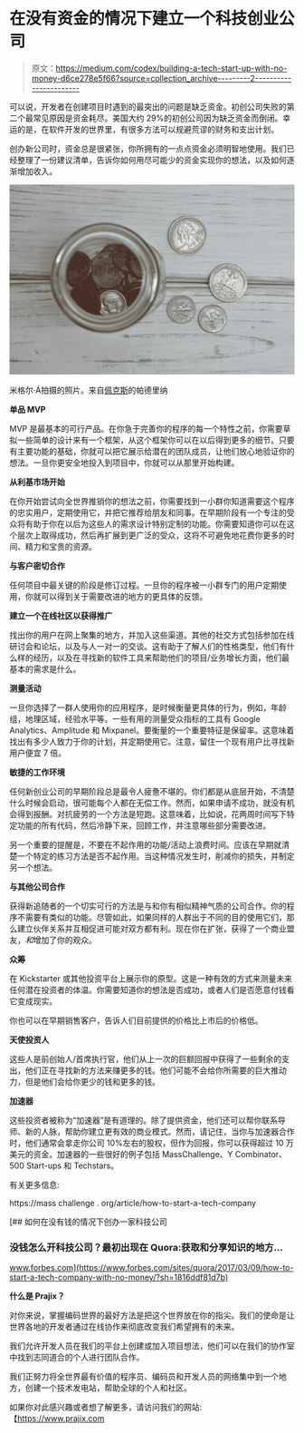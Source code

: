 # 在没有资金的情况下建立一个科技创业公司

> 原文：<https://medium.com/codex/building-a-tech-start-up-with-no-money-d6ce278e5f66?source=collection_archive---------2----------------------->

可以说，开发者在创建项目时遇到的最突出的问题是缺乏资金。初创公司失败的第二个最常见原因是资金耗尽。美国大约 29%的初创公司因为缺乏资金而倒闭。幸运的是，在软件开发的世界里，有很多方法可以规避荒谬的财务和支出计划。

创办新公司时，资金总是很紧张，你所拥有的一点点资金必须明智地使用。我们已经整理了一份建议清单，告诉你如何用尽可能少的资金实现你的想法，以及如何逐渐增加收入。

![](img/268adbb91424375ffa4a9e734ebf23d4.png)

米格尔·Á拍摄的照片。来自[佩克斯](https://www.pexels.com/photo/coins-inside-jar-585292/?utm_content=attributionCopyText&utm_medium=referral&utm_source=pexels)的帕德里纳

**单品 MVP**

MVP 是最基本的可行产品。在你急于完善你的程序的每一个特性之前，你需要草拟一些简单的设计来有一个框架，从这个框架你可以在以后得到更多的细节。只要有主要功能的基础，你就可以把它展示给潜在的团队成员，让他们放心地验证你的想法。一旦你更安全地投入到项目中，你就可以从那里开始构建。

**从利基市场开始**

在你开始尝试向全世界推销你的想法之前，你需要找到一小群你知道需要这个程序的忠实用户，定期使用它，并把它推荐给朋友和同事。在早期阶段有一个专注的受众将有助于你在以后为这些人的需求设计特别定制的功能。你需要知道你可以在这个层次上取得成功，然后再扩展到更广泛的受众，这将不可避免地花费你更多的时间、精力和宝贵的资源。

**与客户密切合作**

任何项目中最关键的阶段是修订过程。一旦你的程序被一小群专门的用户定期使用，你就可以得到关于需要改进的地方的更具体的反馈。

**建立一个在线社区以获得推广**

找出你的用户在网上聚集的地方，并加入这些渠道。其他的社交方式包括参加在线研讨会和论坛，以及与人一对一的交谈。这有助于了解人们的性格类型，他们有什么样的经历，以及在寻找新的软件工具来帮助他们的项目/业务增长方面，他们最基本的需求是什么。

**测量活动**

一旦你选择了一群人使用你的应用程序，是时候衡量更具体的行为，例如，年龄组，地理区域，经验水平等。一些有用的测量受众指标的工具有 Google Analytics、Amplitude 和 Mixpanel。要衡量的一个重要特征是保留率。这意味着找出有多少人致力于你的计划，并定期使用它。注意，留住一个现有用户比寻找新用户便宜 7 倍。

**敏捷的工作环境**

任何新创业公司的早期阶段总是最令人疲惫不堪的。你们都是从底层开始，不清楚什么时候会启动，很可能每个人都在无偿工作。然而，如果申请不成功，就没有机会得到报酬。对抗疲劳的一个方法是短跑。这意味着，比如说，花两周时间写下特定功能的所有代码，然后冷静下来，回顾工作，并注意哪些部分需要改进。

另一个重要的提醒是，不要在不起作用的功能/活动上浪费时间。应该在早期就清楚一个特定的练习方法是否不起作用。当这种情况发生时，削减你的损失，并制定另一个想法。

**与其他公司合作**

获得新追随者的一个切实可行的方法是与和你有相似精神气质的公司合作。你的程序不需要有类似的功能。尽管如此，如果同样的人群出于不同的目的使用它们，那么建立伙伴关系并互相促进可能对双方都有利。现在你在扩张，获得了一个商业盟友，*和*增加了你的观众。

**众筹**

在 Kickstarter 或其他投资平台上展示你的原型。这是一种有效的方式来测量未来任何潜在投资者的体温。你需要知道你的想法是否成功，或者人们是否愿意付钱看它变成现实。

你也可以在早期销售客户，告诉人们目前提供的价格比上市后的价格低。

**天使投资人**

这些人是前创始人/首席执行官，他们从上一次的巨额回报中获得了一些剩余的支出，他们正在寻找新的方法来赚更多的钱。他们可能不会给你所需要的巨大推动力，但是他们会给你更少的钱和更多的钱。

**加速器**

这些投资者被称为“加速器”是有道理的。除了提供资金，他们还可以帮你联系导师、新的人脉，帮助你建立更有效的商业模式。然而，请记住，当你与加速器合作时，他们通常会拿走你公司 10%左右的股权，但作为回报，你可以获得超过 10 万美元的资金。加速器的一些很好的例子包括 MassChallenge、Y Combinator、500 Start-ups 和 Techstars。

有关更多信息:

https://mass challenge . org/article/how-to-start-a-tech-company

[](https://www.forbes.com/sites/quora/2017/03/09/how-to-start-a-tech-company-with-no-money/?sh=1816ddf81d7b) [## 如何在没有钱的情况下创办一家科技公司

### 没钱怎么开科技公司？最初出现在 Quora:获取和分享知识的地方…

www.forbes.com](https://www.forbes.com/sites/quora/2017/03/09/how-to-start-a-tech-company-with-no-money/?sh=1816ddf81d7b) 

**什么是 Prajix？**

对你来说，掌握编码世界的最好方法是把这个世界放在你的指尖。我们的使命是让世界各地的开发者通过在线协作来彻底改变我们希望拥有的未来。

我们允许开发人员在我们的平台上创建或加入项目想法，他们可以在我们的协作室中找到志同道合的个人进行团队合作。

我们正努力将全世界最有价值的程序员、编码员和开发人员的网络集中到一个地方，创建一个技术发电站，帮助全球的个人和社区。

如果你对此感兴趣或者想了解更多，请访问我们的网站:【https://www.prajix.com 